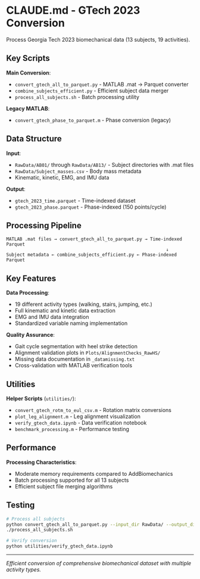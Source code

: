 # CLAUDE.md - GTech 2023 Conversion

Process Georgia Tech 2023 biomechanical data (13 subjects, 19 activities).

## Key Scripts

**Main Conversion**:
- `convert_gtech_all_to_parquet.py` - MATLAB .mat → Parquet converter
- `combine_subjects_efficient.py` - Efficient subject data merger
- `process_all_subjects.sh` - Batch processing utility

**Legacy MATLAB**:
- `convert_gtech_phase_to_parquet.m` - Phase conversion (legacy)

## Data Structure

**Input**:
- `RawData/AB01/` through `RawData/AB13/` - Subject directories with .mat files
- `RawData/Subject_masses.csv` - Body mass metadata
- Kinematic, kinetic, EMG, and IMU data

**Output**:
- `gtech_2023_time.parquet` - Time-indexed dataset
- `gtech_2023_phase.parquet` - Phase-indexed (150 points/cycle)

## Processing Pipeline

```
MATLAB .mat files → convert_gtech_all_to_parquet.py → Time-indexed Parquet
                                                            ↓
Subject metadata ← combine_subjects_efficient.py ← Phase-indexed Parquet
```

## Key Features

**Data Processing**:
- 19 different activity types (walking, stairs, jumping, etc.)
- Full kinematic and kinetic data extraction
- EMG and IMU data integration
- Standardized variable naming implementation

**Quality Assurance**:
- Gait cycle segmentation with heel strike detection
- Alignment validation plots in `Plots/AlignmentChecks_RawHS/`
- Missing data documentation in `_datamissing.txt`
- Cross-validation with MATLAB verification tools

## Utilities

**Helper Scripts** (`utilities/`):
- `convert_gtech_rotm_to_eul_csv.m` - Rotation matrix conversions
- `plot_leg_alignment.m` - Leg alignment visualization
- `verify_gtech_data.ipynb` - Data verification notebook
- `benchmark_processing.m` - Performance testing

## Performance

**Processing Characteristics**:
- Moderate memory requirements compared to AddBiomechanics
- Batch processing supported for all 13 subjects
- Efficient subject file merging algorithms

## Testing

```bash
# Process all subjects
python convert_gtech_all_to_parquet.py --input_dir RawData/ --output_dir ./converted/
./process_all_subjects.sh

# Verify conversion
python utilities/verify_gtech_data.ipynb
```

---

*Efficient conversion of comprehensive biomechanical dataset with multiple activity types.*